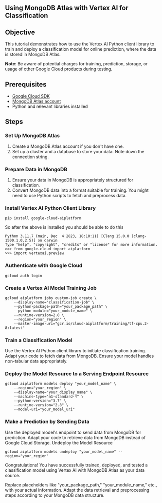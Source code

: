 ## Using MongoDB Atlas with Vertex AI for Classification

## Objective

This tutorial demonstrates how to use the Vertex AI Python client library to train and deploy a classification model for online prediction, where the data is stored in MongoDB Atlas.

**Note:** Be aware of potential charges for training, prediction, storage, or usage of other Google Cloud products during testing.

## Prerequisites

- [Google Cloud SDK](https://cloud.google.com/sdk/docs/install)
- [MongoDB Atlas account](https://www.mongodb.com/cloud/atlas)
- Python and relevant libraries installed

## Steps

###  Set Up MongoDB Atlas

1. Create a MongoDB Atlas account if you don't have one.
2. Set up a cluster and a database to store your data. Note down the connection string.

###  Prepare Data in MongoDB

1. Ensure your data in MongoDB is appropriately structured for classification.
2. Convert MongoDB data into a format suitable for training. You might need to use Python scripts to fetch and preprocess data.

### Install Vertex AI Python Client Library

```
pip install google-cloud-aiplatform
```
So after the above is installed you should be able to do this
```
Python 3.11.7 (main, Dec  4 2023, 18:10:11) [Clang 15.0.0 (clang-1500.1.0.2.5)] on darwin
Type "help", "copyright", "credits" or "license" for more information.
>>> from google.cloud import aiplatform
>>> import vertexai.preview
```
### Authenticate with Google Cloud
```
gcloud auth login
```
### Create a Vertex AI Model Training Job
```
gcloud aiplatform jobs custom-job create \
    --display-name="classification-job" \
    --python-package-path="your_package_path" \
    --python-module="your_module_name" \
    --runtime-version=2.8 \
    --region="your_region" \
    --master-image-uri="gcr.io/cloud-aiplatform/training/tf-cpu.2-8:latest"
```

### Train a Classification Model
Use the Vertex AI Python client library to initiate classification training. Adapt your code to fetch data from MongoDB.
Ensure your model handles non-tabular data appropriately.

### Deploy the Model Resource to a Serving Endpoint Resource
```
gcloud aiplatform models deploy "your_model_name" \
    --region="your_region" \
    --display-name="your_display_name" \
    --machine-type="n1-standard-4" \
    --python-version="3.7" \
    --runtime-version="2.8" \
    --model-uri="your_model_uri"
```

### Make a Prediction by Sending Data
Use the deployed model's endpoint to send data from MongoDB for prediction.
Adapt your code to retrieve data from MongoDB instead of Google Cloud Storage.
 Undeploy the Model Resource
```
gcloud aiplatform models undeploy "your_model_name" --region="your_region"
```
Congratulations! You have successfully trained, deployed, and tested a classification model using Vertex AI with MongoDB Atlas as your data source.

Replace placeholders like "your_package_path," "your_module_name," etc., with your actual information. Adapt the data retrieval and preprocessing steps according to your MongoDB data structure.
